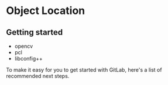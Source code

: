 # Object Location

## Getting started

- opencv
- pcl
- libconfig++

To make it easy for you to get started with GitLab, here's a list of recommended next steps.
